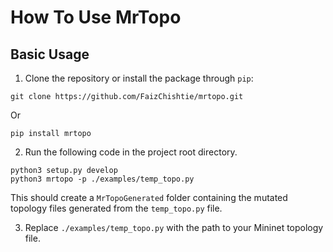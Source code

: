# How To Use MrTopo

## Basic Usage

1. Clone the repository or install the package through `pip`:

```
git clone https://github.com/FaizChishtie/mrtopo.git
```
Or
```
pip install mrtopo
```

2. Run the following code in the project root directory.

```
python3 setup.py develop
python3 mrtopo -p ./examples/temp_topo.py
```

This should create a `MrTopoGenerated` folder containing the mutated topology files generated from the `temp_topo.py` file.

3. Replace `./examples/temp_topo.py` with the path to your Mininet topology file.


